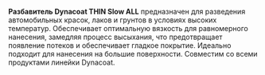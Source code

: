 **Разбавитель Dynacoat THIN Slow ALL** предназначен для разведения автомобильных красок, лаков и грунтов в условиях высоких температур. Обеспечивает оптимальную вязкость для равномерного нанесения, замедляя процесс высыхания, что предотвращает появление потеков и обеспечивает гладкое покрытие. Идеально подходит для нанесения на большие поверхности. Совместим со всеми продуктами линейки Dynacoat.